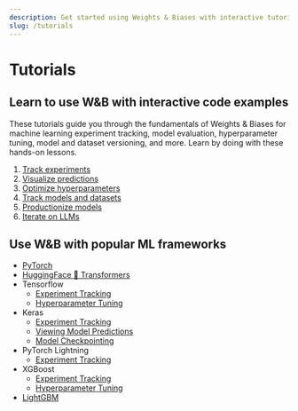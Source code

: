 ```yaml
---
description: Get started using Weights & Biases with interactive tutorials.
slug: /tutorials
---
```


# Tutorials

## Learn to use W&B with interactive code examples
These tutorials guide you through the fundamentals of Weights & Biases for machine learning experiment tracking, model evaluation, hyperparameter tuning, model and dataset versioning, and more. Learn by doing with these hands-on lessons.

1. [Track experiments](Intro_to_Weights_&_Biases.md) 
2. [Visualize predictions](W&B_Tables_Quickstart.md)
3. [Optimize hyperparameters](Organizing_Hyperparameter_Sweeps_in_PyTorch_with_W&B.md)
4. [Track models and datasets](Pipeline_Versioning_with_W&B_Artifacts.md)
5. [Productionize models](Model_Registry_E2E.md)
6. [Iterate on LLMs](W&B_Prompts_Quickstart.md)

## Use W&B with popular ML frameworks

- [PyTorch](Simple_PyTorch_Integration.md)
- [HuggingFace 🤗 Transformers](Huggingface_wandb.md)
- Tensorflow
    - [Experiment Tracking](Simple_TensorFlow_Integration.md)
    - [Hyperparameter Tuning](Hyperparameter_Optimization_in_TensorFlow_using_W&B_Sweeps.md)
- Keras
    - [Experiment Tracking](Use_WandbMetricLogger_in_your_Keras_workflow.md)
    - [Viewing Model Predictions](Use_WandbEvalCallback_in_your_Keras_workflow.md)
    - [Model Checkpointing](Use_WandbModelCheckpoint_in_your_Keras_workflow.md)
- PyTorch Lightning
    - [Experiment Tracking](Image_Classification_using_PyTorch_Lightning.md)
- XGBoost
    - [Experiment Tracking](Credit_Scorecards_with_XGBoost_and_W&B.md)
    - [Hyperparameter Tuning](Using_W&B_Sweeps_with_XGBoost.md)
- [LightGBM](Simple_LightGBM_Integration.md)

